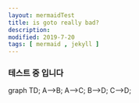```yaml
---
layout: mermaidTest
title: is goto really bad? 
description: 
modified: 2019-7-20
tags: [ mermaid , jekyll ] 
---
```


### 테스트 중 입니다
<div class="mermaid">
graph TD;
    A-->B;
    A-->C;
    B-->D;
    C-->D;
</div>